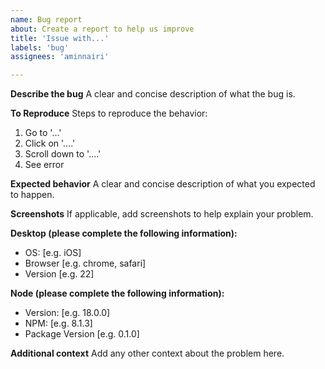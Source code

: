 ```yaml
---
name: Bug report
about: Create a report to help us improve
title: 'Issue with...'
labels: 'bug'
assignees: 'aminnairi'

---
```


**Describe the bug**
A clear and concise description of what the bug is.

**To Reproduce**
Steps to reproduce the behavior:
1. Go to '...'
2. Click on '....'
3. Scroll down to '....'
4. See error

**Expected behavior**
A clear and concise description of what you expected to happen.

**Screenshots**
If applicable, add screenshots to help explain your problem.

**Desktop (please complete the following information):**
 - OS: [e.g. iOS]
 - Browser [e.g. chrome, safari]
 - Version [e.g. 22]

**Node (please complete the following information):**
 - Version: [e.g. 18.0.0]
 - NPM: [e.g. 8.1.3]
 - Package Version [e.g. 0.1.0]

**Additional context**
Add any other context about the problem here.
